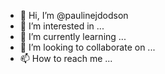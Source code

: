- 👋 Hi, I’m @paulinejdodson
- 👀 I’m interested in ...
- 🌱 I’m currently learning ...
- 💞️ I’m looking to collaborate on ...
- 📫 How to reach me ...

<!---
paulinejdodson/paulinejdodson is a ✨ special ✨ repository because its `README.md` (this file) appears on your GitHub profile.
You can click the Preview link to take a look at your changes.
--->

